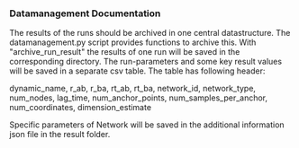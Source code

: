 ### Datamanagement Documentation

The results of the runs should be archived in one central datastructure.
The datamanagement.py script provides functions to archive this.
With "archive_run_result" the results of one run will be saved in the corresponding directory.
The run-parameters and some key result values will be saved in a separate csv table.
The table has following header:

dynamic_name, r_ab, r_ba, rt_ab, rt_ba, network_id, network_type, num_nodes, lag_time, num_anchor_points,
        num_samples_per_anchor, num_coordinates, dimension_estimate

Specific parameters of Network will be saved in the additional information json file in the result folder.
